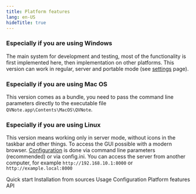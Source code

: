 ```yaml
---
title: Platform features
lang: en-US
hideTitle: true
---
```


<div class="row">
<div class="col-12 col-md-8 order-2 order-md-1">

### Especially if you are using Windows

The main system for development and testing, most of the functionality is first implemented here, then implementation on other platforms. This version can work in regular, server and portable mode (see [settings](/docs/configuration.html) page).


### Especially if you are using Mac OS

This version comes as a bundle, you need to pass the command line parameters directly to the executable file ```QVNote.app\Contents\MacOS\QVNote```.

### Especially if you are using Linux

This version means working only in server mode, without icons in the taskbar and other things. To access the GUI possible with a modern browser. [Configuration](/docs/configuration.html) is done via command line parameters (recommended) or via config.ini. You can access the server from another computer, for example ```http://192.168.10.1:8000``` or ```http://example.local:8000```


</div>
<div class="col-12 col-md-4 order-1 order-md-2 mb-4 mb-sm-0">
<div class="list-group" style="position: sticky; top: 1rem;">
  <router-link to="/docs/" class="list-group-item list-group-item-action">Quick start</router-link>
  <router-link to="/docs/sources.html" class="list-group-item list-group-item-action">Installation from sources</router-link>
  <router-link to="/docs/usage.html" class="list-group-item list-group-item-action">Usage</router-link>
  <router-link to="/docs/configuration.html" class="list-group-item list-group-item-action">Configuration</router-link>
  <router-link to="/docs/platform_features.html" class="list-group-item list-group-item-action active">Platform features</router-link>
  <router-link to="/docs/api.html" class="list-group-item list-group-item-action">API</router-link>
</div>
</div>


</div>
